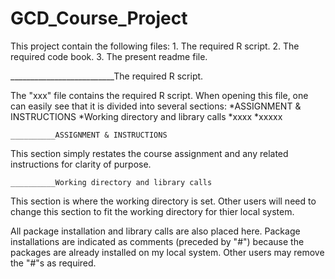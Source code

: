# GCD_Course_Project

This project contain the following files:
     1. The required R script.
     2. The required code book.
     3. The present readme file.
     
__________________________The required R script. 

The "xxx" file contains the required R script. When opening this file, one can easily see that it is divided into several sections:
     *ASSIGNMENT & INSTRUCTIONS
     *Working directory and library calls
     *xxxx
     *xxxxx
     
    __________ASSIGNMENT & INSTRUCTIONS
    
This section simply restates the course assignment and any related instructions for clarity of purpose.

    __________Working directory and library calls
    
This section is where the working directory is set.  Other users will need to change this section to fit the working directory
for thier local system.

All package installation and library calls are also placed here.  Package installations are indicated as comments (preceded by "#") because the packages are already installed on my local system.  Other users may remove the "#"s as required.

